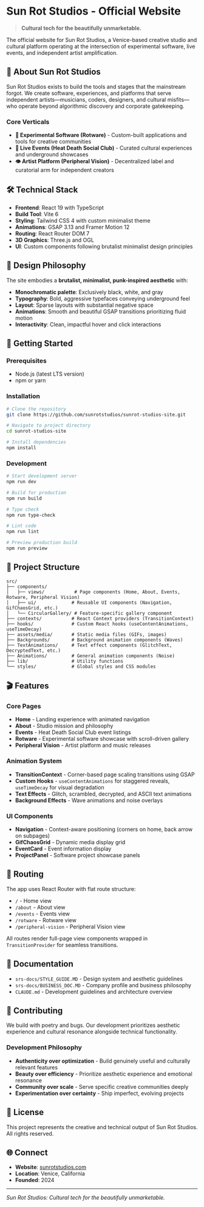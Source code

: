 # Sun Rot Studios - Official Website

> **Cultural tech for the beautifully unmarketable.**

The official website for Sun Rot Studios, a Venice-based creative studio and cultural platform operating at the intersection of experimental software, live events, and independent artist amplification.

## 🎯 About Sun Rot Studios

Sun Rot Studios exists to build the tools and stages that the mainstream forgot. We create software, experiences, and platforms that serve independent artists—musicians, coders, designers, and cultural misfits—who operate beyond algorithmic discovery and corporate gatekeeping.

### Core Verticals

- **🔧 Experimental Software (Rotware)** - Custom-built applications and tools for creative communities
- **🎪 Live Events (Heat Death Social Club)** - Curated cultural experiences and underground showcases  
- **👁️ Artist Platform (Peripheral Vision)** - Decentralized label and curatorial arm for independent creators

## 🛠️ Technical Stack

- **Frontend**: React 19 with TypeScript
- **Build Tool**: Vite 6
- **Styling**: Tailwind CSS 4 with custom minimalist theme
- **Animations**: GSAP 3.13 and Framer Motion 12
- **Routing**: React Router DOM 7
- **3D Graphics**: Three.js and OGL
- **UI**: Custom components following brutalist minimalist design principles

## 🎨 Design Philosophy

The site embodies a **brutalist, minimalist, punk-inspired aesthetic** with:

- **Monochromatic palette**: Exclusively black, white, and gray
- **Typography**: Bold, aggressive typefaces conveying underground feel
- **Layout**: Sparse layouts with substantial negative space
- **Animations**: Smooth and beautiful GSAP transitions prioritizing fluid motion
- **Interactivity**: Clean, impactful hover and click interactions

## 🚀 Getting Started

### Prerequisites
- Node.js (latest LTS version)
- npm or yarn

### Installation

```bash
# Clone the repository
git clone https://github.com/sunrotstudios/sunrot-studios-site.git

# Navigate to project directory
cd sunrot-studios-site

# Install dependencies
npm install
```

### Development

```bash
# Start development server
npm run dev

# Build for production
npm run build

# Type check
npm run type-check

# Lint code
npm run lint

# Preview production build
npm run preview
```

## 📁 Project Structure

```
src/
├── components/
│   ├── views/           # Page components (Home, About, Events, Rotware, Peripheral Vision)
│   ├── ui/             # Reusable UI components (Navigation, GifChaosGrid, etc.)
│   └── CircularGallery/ # Feature-specific gallery component
├── contexts/           # React Context providers (TransitionContext)
├── hooks/              # Custom React hooks (useContentAnimations, useTimeDecay)
├── assets/media/       # Static media files (GIFs, images)
├── Backgrounds/        # Background animation components (Waves)
├── TextAnimations/     # Text effect components (GlitchText, DecryptedText, etc.)
├── Animations/         # General animation components (Noise)
├── lib/                # Utility functions
└── styles/             # Global styles and CSS modules
```

## 🎬 Features

### Core Pages
- **Home** - Landing experience with animated navigation
- **About** - Studio mission and philosophy
- **Events** - Heat Death Social Club event listings
- **Rotware** - Experimental software showcase with scroll-driven gallery
- **Peripheral Vision** - Artist platform and music releases

### Animation System
- **TransitionContext** - Corner-based page scaling transitions using GSAP
- **Custom Hooks** - `useContentAnimations` for staggered reveals, `useTimeDecay` for visual degradation
- **Text Effects** - Glitch, scrambled, decrypted, and ASCII text animations
- **Background Effects** - Wave animations and noise overlays

### UI Components
- **Navigation** - Context-aware positioning (corners on home, back arrow on subpages)
- **GifChaosGrid** - Dynamic media display grid
- **EventCard** - Event information display
- **ProjectPanel** - Software project showcase panels

## 🎯 Routing

The app uses React Router with flat route structure:
- `/` - Home view
- `/about` - About view  
- `/events` - Events view
- `/rotware` - Rotware view
- `/peripheral-vision` - Peripheral Vision view

All routes render full-page view components wrapped in `TransitionProvider` for seamless transitions.

## 📖 Documentation

- `srs-docs/STYLE_GUIDE.MD` - Design system and aesthetic guidelines
- `srs-docs/BUSINESS_DOC.MD` - Company profile and business philosophy
- `CLAUDE.md` - Development guidelines and architecture overview

## 🤝 Contributing

We build with poetry and bugs. Our development prioritizes aesthetic experience and cultural resonance alongside technical functionality.

### Development Philosophy
- **Authenticity over optimization** - Build genuinely useful and culturally relevant features
- **Beauty over efficiency** - Prioritize aesthetic experience and emotional resonance
- **Community over scale** - Serve specific creative communities deeply
- **Experimentation over certainty** - Ship imperfect, evolving projects

## 📜 License

This project represents the creative and technical output of Sun Rot Studios. All rights reserved.

## 🌐 Connect

- **Website**: [sunrotstudios.com](https://sunrotstudios.com)
- **Location**: Venice, California
- **Founded**: 2024

---

*Sun Rot Studios: Cultural tech for the beautifully unmarketable.*